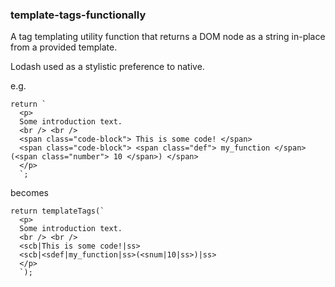 ### template-tags-functionally

A tag templating utility function that returns a DOM node as a string in-place from a provided template.

Lodash used as a stylistic preference to native.

e.g.

```
return `
  <p>
  Some introduction text.
  <br /> <br />
  <span class="code-block"> This is some code! </span>
  <span class="code-block"> <span class="def"> my_function </span>(<span class="number"> 10 </span>) </span>
  </p>
  `;
```

becomes

```
return templateTags(`
  <p> 
  Some introduction text.
  <br /> <br />
  <scb|This is some code!|ss>
  <scb|<sdef|my_function|ss>(<snum|10|ss>)|ss>
  </p>
  `);
```
